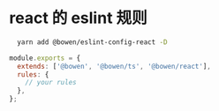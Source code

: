 # react 的 eslint 规则

```bash
  yarn add @bowen/eslint-config-react -D
```

```js
module.exports = {
  extends: ['@bowen', '@bowen/ts', '@bowen/react'],
  rules: {
    // your rules
  },
};
```
